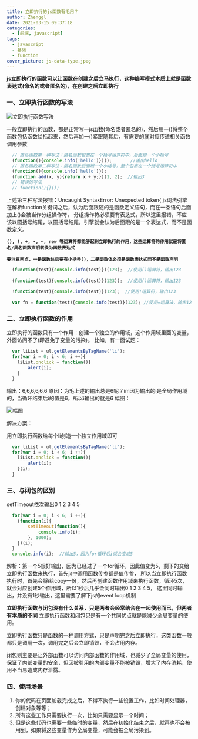 ```yaml
---
title: 立即执行的js函数有毛用？
author: Zhenggl
date: 2021-03-15 09:37:18
categories:
  - [前端, javascript]
tags:
  - javascript
  - 基础
  - function
cover_picture: js-data-type.jpeg
---
```


**js立即执行的函数可以让函数在创建之后立马执行，这种编写模式本质上就是函数表达式(命名的或者匿名的)，在创建之后立即执行**

### 一、立即执行函数的写法

![立即执行函数写法](immedialtely-js.png)

一般立即执行的函数，都是正常写一js函数(命名或者匿名的)，然后用一()将整个函数包括函数给括起来，然后再加一()紧跟随其后，有需要的就对应传递相关函数调用参数

```javascript
  // 匿名函数第一种写法：匿名函数包裹在一个括号运算符中，后面跟一个小括号
  (function(){console.info('hello')})();       //输出hello
  // 匿名函数第二种写法：匿名函数后面跟一个小括号，整个包裹在一个括号运算符中
  (function(){console.info('hello')});
  (function add(x, y){return x + y;})(1, 2);  //输出3
  // 错误的写法
  // function(){}();
```
上述第三种写法报错：Uncaught SyntaxError: Unexpected token{
js词法引擎在解析function关键词之后，认为后面跟随的是函数定义语句，而在一条语句后面加上()会被当作分组操作符，
分组操作符必须要有表达式，所以这里报错，不应该以圆括号结尾，以圆括号结尾，引擎就会认为后面跟的是一个表达式，而不是函数定义。

**`(), !, +, -, ~, new 等运算符都能够起到立即执行的作用，这些运算符的作用就是将匿名/具名函数声明转换为函数表达式`**

**`要注意两点，一是函数体后要有小括号()，二是函数体必须是函数表达式而不是函数声明`**
```javascript
  (function(test){console.info(test)})(123);  //使用()运算符，输出123
  
  (function(test){console.info(test)}(123));  //使用()运算符，输出123
  
  !function(test){console.info(test)}(123);  //使用!运算符，输出123
  
  var fn = function(test){console.info(test)}(123); //使用=运算法，输出123
```

### 二、立即执行函数的作用
立即执行的函数只有一个作用：创建一个独立的作用域，这个作用域里面的变量，外面访问不了(即避免了变量的污染)。
比如，有一面试题：
```javascript
  var liList = ul.getElementsByTagName('li');
  for(var i = 0; i < 6; i ++){
  	liList.onclick = function(){
  		alert(i);
  	}
  }
```
输出：6,6,6,6,6,6
原因：为毛上述的输出总是6呢？im因为输出的i是全局作用域的，当循环结束后i的值是6，所以i输出的就是6
幅图：

![幅图](immediately-js-result.png)

解决方案：

用立即执行函数给每个li创造一个独立作用域即可
```javascript
  var liList = ul.getElementsByTagName('li');
  for(var i = 0; i < 6; i ++){
  	liList.onclick = function(){
  		alert(i);
  	}(i);
  }
```
### 三、与闭包的区别
setTimeout依次输出0 1 2 3 4 5
```javascript
  for(var i = 0; i < 6; i ++){
	(function(i){
		setTimeout(function(){
			console.info(i);
		}, 1000);
	})(i);
  }
  console.info(i);  //输出5，因为for循环后i就会变成5
```
解析：第一个5很好输出，因为已经过了一个for循环，因此值变为5，剩下的交给立即执行函数来执行，首先js中调用函数传参都是值传参，
所以当立即执行函数执行时，首先会将i给copy一份，然后再创建函数作用域来执行函数，循环5次，就会对应创建5个作用域，所以1秒后几乎会同时输出0 1 2 3 4 5，
这里同时输出，并没有1秒输出，这里需要了解下js的event loop机制

**立即执行函数与闭包没有什么关系，只是两者会经常结合在一起使用而已，但两者有本质的不同**
立即执行函数和闭包只是有一个共同优点就是能减少全局变量的使用。

立即执行函数只是函数的一种调用方式，只是声明完之后立即执行，这类函数一般都只是调用一次，调用完之后会立即销毁，不会占用内存。

闭包则主要是让外部函数可以访问内部函数的作用域，也减少了全局变量的使用，保证了内部变量的安全，但因被引用的内部变量不能被销毁，增大了内存消耗，使用不当易造成内存泄露。

### 四、使用场景
1. 你的代码在页面加载完成之后，不得不执行一些设置工作，比如时间处理器，创建对象等等；
2. 所有这些工作只需要执行一次，比如只需要显示一个时间；
3. 但是这些代码也需要一些临时的变量，然后在初始化结束之后，就再也不会被用到，如果将这些变量作为全局变量，可能会被全局污染到。
